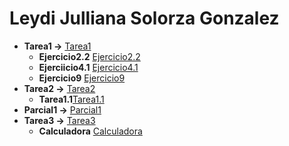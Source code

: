# Leydi Julliana Solorza Gonzalez
- **Tarea1 ->** [Tarea1](https://github.com/julss642/Entrega-1-ejercicios-ALSE/tree/main/Tarea1)
    - **Ejercicio2.2** [Ejercicio2.2](https://github.com/julss642/Entrega-1-ejercicios-ALSE/blob/main/Tarea1/Ejercicio2.2.cpp)
    - **Ejerciicio4.1** [Ejercicio4.1](https://github.com/julss642/Entrega-1-ejercicios-ALSE/blob/main/Tarea1/Ejercicio4.1.cpp)
    - **Ejercicio9** [Ejercicio9](https://github.com/julss642/Entrega-1-ejercicios-ALSE/blob/main/Tarea1/Ejercicio9.cpp)
- **Tarea2 ->** [Tarea2](https://github.com/julss642/Entrega-1-ejercicios-ALSE/tree/main/Tarea2)
    - **Tarea1.1**[Tarea1.1](https://github.com/julss642/Entrega-1-ejercicios-ALSE/blob/main/Tarea2/Ejercicio1.1.cpp)
- **Parcial1 ->** [Parcial1](https://github.com/julss642/Entrega-1-ejercicios-ALSE/tree/main/Parcial1)
- **Tarea3 ->** [Tarea3](https://github.com/julss642/Entrega-1-ejercicios-ALSE/tree/main/Tarea3)
    - **Calculadora** [Calculadora](https://github.com/julss642/Entrega-1-ejercicios-ALSE/blob/main/Tarea3/Calculadora.cpp)
